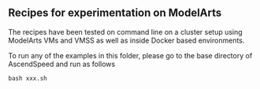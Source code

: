 ## Recipes for experimentation on ModelArts

The recipes have been tested on command line on a cluster setup using ModelArts VMs and VMSS as well as inside Docker based environments.

To run any of the examples in this folder, please go to the base directory of AscendSpeed and run as follows

```bash xxx.sh```
